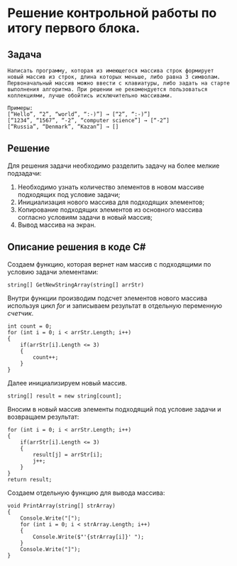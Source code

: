 # Решение контрольной работы по итогу первого блока.

## Задача

```
Написать программу, которая из имеющегося массива строк формирует новый массив из строк, длина которых меньше, либо равна 3 символам. Первоначальный массив можно ввести с клавиатуры, либо задать на старте выполнения алгоритма. При решении не рекомендуется пользоваться коллекциями, лучше обойтись исключительно массивами.

Примеры:
[“Hello”, “2”, “world”, “:-)”] → [“2”, “:-)”]
[“1234”, “1567”, “-2”, “computer science”] → [“-2”]
[“Russia”, “Denmark”, “Kazan”] → []
```

## Решение

Для решения задачи необходимо разделить задачу на более мелкие подзадачи:

1. Необходимо узнать количество элементов в новом массиве подходящих под условие задачи;
2. Инициализация нового массива для подходящих элементов;
3. Копирование подходящих элементов из основного массива согласно условиям задачи в новый массив;
4. Вывод массива на экран.

## Описание решения в коде C#

Создаем функцию, которая вернет нам массив с подходящими по условию задачи элементами:
```
string[] GetNewStringArray(string[] arrStr)
```

Внутри функции производим подсчет элементов нового массива используя цикл *for* и записываем результат в отдельную переменную *счетчик*.

```
int count = 0;
for (int i = 0; i < arrStr.Length; i++)
{
    if(arrStr[i].Length <= 3)
    {
        count++;
    }
}
```
Далее инициализируем новый массив.
```
string[] result = new string[count];
```

Вносим в новый массив элементы подходящий под условие задачи и возвращаем результат:

```
for (int i = 0; i < arrStr.Length; i++)
{
    if(arrStr[i].Length <= 3)
    {
        result[j] = arrStr[i];
        j++;
    }
}
return result;
```

Создаем отдельную функцию для вывода массива:

```
void PrintArray(string[] strArray)
{
    Console.Write("[");
    for (int i = 0; i < strArray.Length; i++)
    {
        Console.Write($"'{strArray[i]}' ");
    }
    Console.Write("]");
}
```

